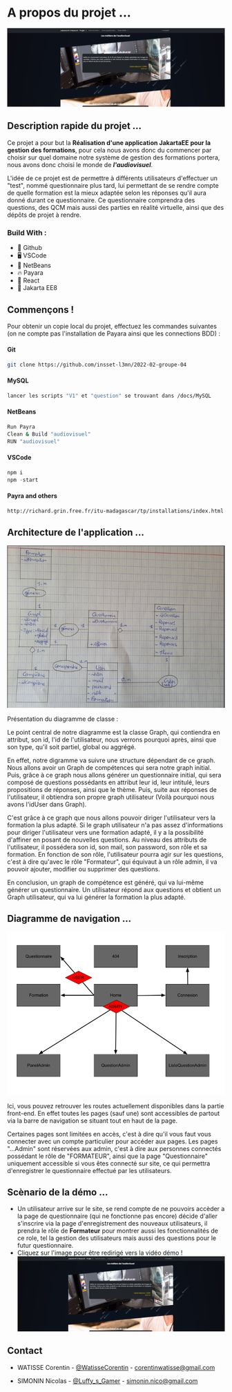 # A propos du projet ...

![Visuel de la page Formation](/docs/Images/-Formation.png)

## Description rapide du projet ...

Ce projet a pour but la **Réalisation d'une application JakartaEE pour la gestion des formations**, pour cela nous avons donc du commencer par choisir sur quel domaine notre système de gestion des formations portera, nous avons donc choisi le monde de ***l'audiovisuel***.

L'idée de ce projet est de permettre à différents utilisateurs d'effectuer un "test", nommé questionnaire plus tard, lui permettant de se rendre compte de quelle formation est la mieux adaptée selon les réponses qu'il aura donné durant ce questionnaire. 
Ce questionnaire comprendra des questions, des QCM mais aussi des parties en réalité virtuelle, ainsi que des dépôts de projet à rendre.

### Build With :
* 🐙 Github
* 🖥️ VSCode
* 🫘 NetBeans
* 🔥 Payara
* 🐇 React
* 🐢 Jakarta EE8

## Commençons !

Pour obtenir un copie local du projet, effectuez les commandes suivantes (on ne compte pas l'installation de Payara ainsi que les connections BDD) :

#### Git
```sh
git clone https://github.com/insset-l3mn/2022-02-groupe-04
```
#### MySQL
```sh
lancer les scripts "V1" et "question" se trouvant dans /docs/MySQL
```
#### NetBeans 
```sh
Run Payra
Clean & Build "audiovisuel"
RUN "audiovisuel"
```
#### VSCode
```js
npm i
npm -start
```
#### Payra and others
```html
http://richard.grin.free.fr/itu-madagascar/tp/installations/index.html
```

## Architecture de l'application ...
![UML](/docs/Diagram/UML.png)

Présentation du diagramme de classe :

Le point central de notre diagramme est la classe Graph, qui contiendra en attribut,
son id, l'id de l'utilisateur, nous verrons pourquoi après, ainsi que son type, 
qu'il soit partiel, global ou aggrégé.

En effet, notre digramme va suivre une structure dépendant de ce graph.
Nous allons avoir un Graph de compétences qui sera notre graph initial.
Puis, grâce à ce graph nous allons générer un questionnaire initial,
qui sera composé de questions possédants en attribut leur id, leur intitulé,
leurs propositions de réponses, ainsi que le thème.
Puis, suite aux réponses de l'utilisateur, il obtiendra son propre graph utilisateur
(Voilà pourquoi nous avons l'idUser dans Graph).


C'est grâce à ce graph que nous allons pouvoir diriger l'utilisateur vers la formation
la plus adapté.
Si le graph utilisateur n'a pas assez d'informations pour diriger l'utilisateur vers une formation adapté,
il y a la possibilité d'affiner en posant de nouvelles questions.
Au niveau des attributs de l'utilisateur, il possédera son id, son mail, son password,
son rôle et sa formation.
En fonction de son rôle, l'utilisateur pourra agir sur les questions, c'est à dire 
qu'avec le rôle "Formateur", qui équivaut à un rôle admin, il va pouvoir ajouter,
modifier ou supprimer des questions.

En conclusion, un graph de compétence est généré, qui va lui-même générer un questionnaire. 
Un utilisateur répond aux questions et obtient un Graph utilisateur, qui va lui générer la formation la plus adapté.

## Diagramme de navigation ...
![Diagramme de navigation](/docs/Diagram/SiteMap.png)

Ici, vous pouvez retrouver les routes actuellement disponibles dans la partie front-end. En effet toutes les pages (sauf une) sont accessibles de partout via la barre de navigation se situant tout en haut de la page. 

Certaines pages sont limitées en accès, c'est à dire qu'il vous faut vous connecter avec un compte particulier pour accéder aux pages. Les pages "...Admin" sont réservées aux admin, c'est à dire aux personnes connectés possédant le rôle de "FORMATEUR", ainsi que la page "Questionnaire" uniquement accessible si vous êtes connecté sur site, ce qui permettra d'enregistrer le questionnaire effectué par les utilisateurs.

## Scènario de la démo ...
* Un utilisateur arrive sur le site, se rend compte de ne pouvoirs accèder a la page de questionnaire (qui ne fonctionne pas encore) décide d'aller s'inscrire via la page d'enregistrement des nouveaux utilisateurs, il prendra le rôle de **Formateur** pour montrer aussi les fonctionnalités de ce role, tel la gestion des utilisateurs mais aussi des questions pour le futur questionnaire.
* Cliquez sur l'image pour être redirigé vers la vidéo démo !
[![Démo](/docs/Images/-Formation.png)](https://drive.google.com/file/d/19yLeqRA6mT36Q0OzAjJZAIm9TCHm5ok0/view?usp=sharing)

## Contact

* WATISSE Corentin - [@WatisseCorentin](https://twitter.com/WatisseCorentin) - corentinwatisse@gmail.com

* SIMONIN  Nicolas - [@Luffy_s_Gamer](https://twitter.com/Luffy_s_Gamer) - simonin.nico@gmail.com



